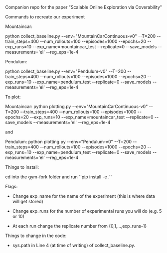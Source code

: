 Companion repo for the paper "Scalable Online Exploration via Coverability"

Commands to recreate our experiment

Mountaincar:

python collect_baseline.py --env="MountainCarContinuous-v0" --T=200 --train_steps=400 --num_rollouts=100 --episodes=1000 --epochs=20 --exp_runs=10 --exp_name=mountaincar_test --replicate=0 --save_models --measurements='el' --reg_eps=1e-4

Pendulum:

python collect_baseline.py --env="Pendulum-v0" --T=200 --train_steps=400 --num_rollouts=100 --episodes=1000 --epochs=20 --exp_runs=10 --exp_name=pendulum_test --replicate=0 --save_models --measurements='el' --reg_eps=1e-4

To plot: 

Mountaincar:
python plotting.py --env="MountainCarContinuous-v0" --T=200 --train_steps=400 --num_rollouts=100 --episodes=1000 --epochs=20 --exp_runs=10 --exp_name=mountaincar_test --replicate=0 --save_models --measurements='el' --reg_eps=1e-4

and

Pendulum:
python plotting.py --env="Pendulum-v0" --T=200 --train_steps=400 --num_rollouts=100 --episodes=1000 --epochs=20 --exp_runs=10 --exp_name=pendulum_test --replicate=0 --save_models --measurements='el' --reg_eps=1e-4

Things to install:

cd into the gym-fork folder and run ``pip install -e .''

Flags:

- Change exp_name for the name of the experiment (this is where data will get stored)

- Change exp_runs for the number of experimental runs you will do (e.g. 5 or 10)

- At each run change the replicate number from {0,1,...,exp_runs-1}

Things to change in the code:

- sys.path in Line 4 (at time of writing) of collect_baseline.py. 